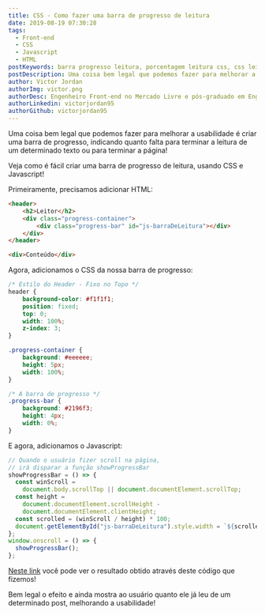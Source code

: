 ```yaml
---
title: CSS - Como fazer uma barra de progresso de leitura
date: 2019-08-19 07:30:28
tags:
  - Front-end
  - CSS
  - Javascript
  - HTML
postKeywords: barra progresso leitura, porcentagem leitura css, css leitura barra, barra, leitura, progresso, progressbar js, css barra
postDescription: Uma coisa bem legal que podemos fazer para melhorar a usabilidade é criar uma barra de progresso indicando quanto falta para terminar a leitura de um determinado ou terminar a página! Veja como é fácil criar uma barra de progresso de leitura, usando CSS e Javascript!
author: Victor Jordan
authorImg: victor.png
authorDesc: Engenheiro Front-end no Mercado Livre e pós-graduado em Engenharia de Software pela PUC-MG e formado em Banco de Dados pela Fatec, apaixonado por usabilidade, performance e UX!
authorLinkedin: victorjordan95
authorGithub: victorjordan95
---
```


Uma coisa bem legal que podemos fazer para melhorar a usabilidade
é criar uma barra de progresso, indicando quanto falta para
terminar a leitura de um determinado texto ou para terminar a página!

Veja como é fácil criar uma barra de progresso de leitura,
usando CSS e Javascript!

<!-- more -->

Primeiramente, precisamos adicionar HTML:

```HTML
<header>
    <h2>Leitor</h2>
    <div class="progress-container">
        <div class="progress-bar" id="js-barraDeLeitura"></div>
    </div>
</header>

<div>Conteúdo</div>
```

Agora, adicionamos o CSS da nossa barra de progresso:

```CSS
/* Estilo do Header - Fixo no Topo */
header {
    background-color: #f1f1f1;
    position: fixed;
    top: 0;
    width: 100%;
    z-index: 3;
}

.progress-container {
    background: #eeeeee;
    height: 5px;
    width: 100%;
}

/* A barra de progresso */
.progress-bar {
    background: #2196f3;
    height: 4px;
    width: 0%;
}
```

E agora, adicionamos o Javascript:

```javascript
// Quando o usuário fizer scroll na página,
// irá disparar a função showProgressBar
showProgressBar = () => {
  const winScroll =
    document.body.scrollTop || document.documentElement.scrollTop;
  const height =
    document.documentElement.scrollHeight -
    document.documentElement.clientHeight;
  const scrolled = (winScroll / height) * 100;
  document.getElementById("js-barraDeLeitura").style.width = `${scrolled}%`;
};
window.onscroll = () => {
  showProgressBar();
};
```

[Neste link](https://codepen.io/victorjordan95/pen/KORWjy) você pode ver o resultado obtido
através deste código que fizemos!

Bem legal o efeito e ainda mostra ao usuário quanto ele já
leu de um determinado post, melhorando a usabilidade!
